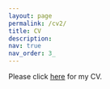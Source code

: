 ```yaml
---
layout: page
permalink: /cv2/
title: CV
description: 
nav: true
nav_order: 3_
---
```


Please click <a href = "../assets/pdf/cv.pdf">here</a> for my CV.
